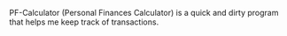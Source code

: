 PF-Calculator (Personal Finances Calculator) is a quick and dirty program that helps me keep track of transactions.
